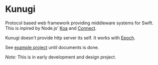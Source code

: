# Kunugi

Protocol based web framework providing middleware systems for Swift. This is inpired by Node.js' [Koa](http://koajs.com) and [Connect](https://github.com/senchalabs/connect).

Kunugi doesn't provide http server its self. It works with [Epoch](https://github.com/Zewo/Epoch).

See [example project](https://github.com/novi/todoapi-example/tree/master/todoapi/todoapi) until documents is done.

_Note:_ This is in early development and design project.